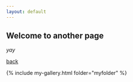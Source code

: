 ```yaml
---
layout: default
---
```


## Welcome to another page

_yay_

[back](/)

{% include my-gallery.html folder="myfolder" %}